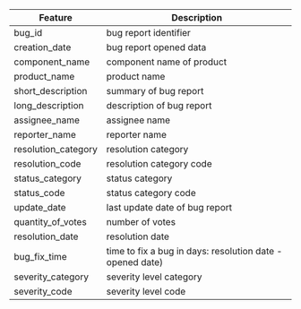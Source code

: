 | Feature | Description |
| ------ | ------ |
| bug_id | bug report identifier |
| creation_date | bug report opened data |
| component_name | component name of product |
| product_name | product name |
| short_description | summary of bug report |
| long_description | description of bug report |
| assignee_name | assignee name |
| reporter_name | reporter name |
| resolution_category | resolution category |
| resolution_code | resolution category code |
| status_category | status category |
| status_code | status category code |
| update_date | last update date of bug report |
| quantity_of_votes | number of votes |
| resolution_date | resolution date |  
| bug_fix_time | time to fix a bug in days: resolution date - opened date) |  
| severity_category | severity level category |
| severity_code | severity level code |